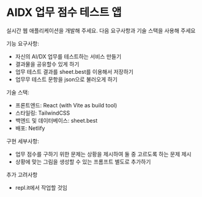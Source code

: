 # AIDX 업무 점수 테스트 앱
실시간 웹 애플리케이션을 개발해 주세요. 다음 요구사항과 기술 스택을 사용해 주세요

기능 요구사항:
- 자신의 AI/DX 업무를 테스트하는 서비스 만들기
- 결과물을 공유할수 있게 하기
- 업무 테스트 결과를 sheet.best를 이용해서 저장하기
- 업무무 테스트 문항을 json으로 불러오게 하기

기술 스택:
- 프론트엔드: React (with Vite as build tool)
- 스타일링: TailwindCSS
- 백엔드 및 데이터베이스: sheet.best
- 배포: Netlify

구현 세부사항:
- 업무 점수를 구하기 위한 문제는 상황을 제시하여 둘 중 고르도록 하는 문제 제시
- 상황에 맞는 그림을 생성할 수 있는 프롬프트 별도로 추가하기

추가 고려사항
- repl.it에서 작업할 것임